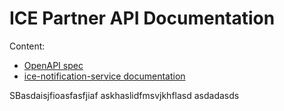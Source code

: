 # ICE Partner API Documentation

Content:

- [OpenAPI spec](public/partner-api.yaml)
- [ice-notification-service documentation](pages/ice-notification-service.mdx)


SBasdaisjfioasfasfjiaf
askhaslidfmsvjkhflasd
asdadasds
